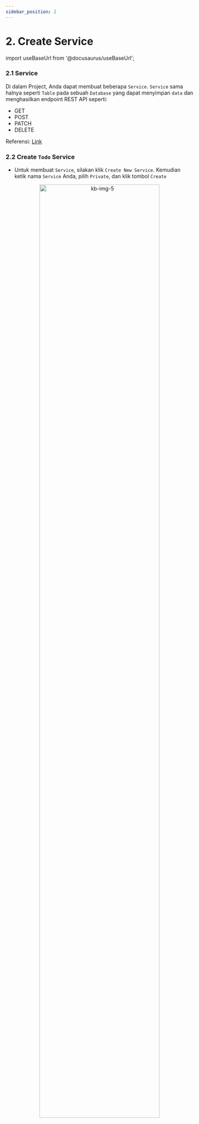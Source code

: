 ```yaml
---
sidebar_position: 2
---
```


# 2. Create Service

import useBaseUrl from '@docusaurus/useBaseUrl';

### 2.1 Service

Di dalam Project, Anda dapat membuat beberapa `Service`. `Service` sama halnya seperti `Table` pada sebuah `Database` yang dapat menyimpan `data` dan menghasilkan endpoint REST API seperti:

- GET
- POST
- PATCH
- DELETE

Referensi: [Link](https://docs.kontenbase.com/overview/getting-started/#service)

### 2.2 Create `Todo` Service

- Untuk membuat `Service`, silakan klik `Create New Service`. Kemudian ketik nama `Service` Anda, pilih `Private`, dan klik tombol `Create`

<center>
    <img alt="kb-img-5" src={useBaseUrl('img/docs/kb-5.png')} width="80%"/> 
</center>
